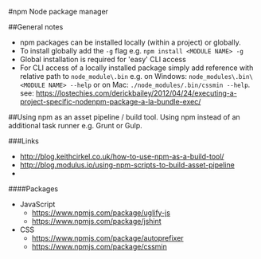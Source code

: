 #npm
Node package manager

##General notes
- npm packages can be installed locally (within a project) or globally.
- To install globally add the ```-g``` flag e.g. ```npm install <MODULE NAME> -g```
- Global installation is required for 'easy' CLI access
- For CLI access of a locally installed package simply add reference with relative path to ```node_module\.bin``` e.g. on Windows: ```node_modules\.bin\<MODULE NAME> --help``` or on Mac: ```./node_modules/.bin/cssmin --help```. see: https://lostechies.com/derickbailey/2012/04/24/executing-a-project-specific-nodenpm-package-a-la-bundle-exec/

##Using npm as an asset pipeline / build tool.
Using npm instead of an additional task runner e.g. Grunt or Gulp.


###Links
- http://blog.keithcirkel.co.uk/how-to-use-npm-as-a-build-tool/
- http://blog.modulus.io/using-npm-scripts-to-build-asset-pipeline
-

####Packages
- JavaScript
  - https://www.npmjs.com/package/uglify-js
  - https://www.npmjs.com/package/jshint
- CSS
  - https://www.npmjs.com/package/autoprefixer
  - https://www.npmjs.com/package/cssmin
